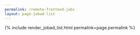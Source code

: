 ```yaml
---
permalink: /remote-frontend-jobs
layout: page-jobad-list
---
```

{% include render_jobad_list.html permalink=page.permalink %}
